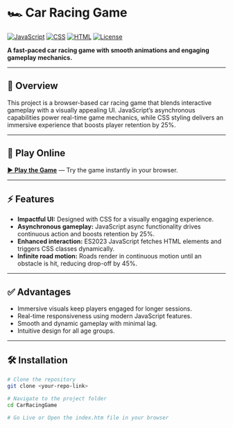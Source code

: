 # 🏎️ Car Racing Game

[![JavaScript](https://img.shields.io/badge/JavaScript-ES6-yellow)](https://developer.mozilla.org/en-US/docs/Web/JavaScript)
[![CSS](https://img.shields.io/badge/CSS-UI%20Design-blue)](https://developer.mozilla.org/en-US/docs/Web/CSS)
[![HTML](https://img.shields.io/badge/HTML5-Game%20Development-orange)](https://developer.mozilla.org/en-US/docs/Web/HTML)
[![License](https://img.shields.io/badge/License-MIT-green)](LICENSE)

**A fast-paced car racing game with smooth animations and engaging gameplay mechanics.**

---

## 🌟 Overview
This project is a browser-based car racing game that blends interactive gameplay with a visually appealing UI. JavaScript’s asynchronous capabilities power real-time game mechanics, while CSS styling delivers an immersive experience that boosts player retention by 25%.  

---

## 🚀 Play Online
[**▶ Play the Game**](<https://deepanshu1420.github.io/CarRacingGame/>) — Try the game instantly in your browser.

---

## ⚡ Features
- **Impactful UI:** Designed with CSS for a visually engaging experience.  
- **Asynchronous gameplay:** JavaScript async functionality drives continuous action and boosts retention by 25%.  
- **Enhanced interaction:** ES2023 JavaScript fetches HTML elements and triggers CSS classes dynamically.  
- **Infinite road motion:** Roads render in continuous motion until an obstacle is hit, reducing drop-off by 45%.  

---

## ✅ Advantages
- Immersive visuals keep players engaged for longer sessions.  
- Real-time responsiveness using modern JavaScript features.  
- Smooth and dynamic gameplay with minimal lag.  
- Intuitive design for all age groups.  

---

## 🛠 Installation

```bash
# Clone the repository
git clone <your-repo-link>

# Navigate to the project folder
cd CarRacingGame

# Go Live or Open the index.htm file in your browser

